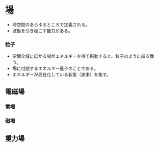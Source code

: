 # [場](https://ja.wikipedia.org/wiki/%E5%A0%B4)

- 時空間のあらゆるところで定義される。
- 波動を引き起こす能力がある。

### 粒子

- 空間全域に広がる場がエネルギーを得て振動すると、粒子のように振る舞う。
- 場に付随するエネルギー量子のことである。
- エネルギーが局在化している状態（波束）を指す。

## 電磁場

### 電場

### 磁場

## 重力場
